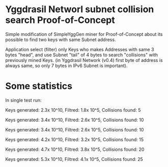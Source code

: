 # Yggdrasil Networl subnet collision search Proof-of-Concept

Simple modification of SimpleYggGen miner for Proof-of-Concept about its possible to find two keys with same Subnet address.

Application select (filter) only Keys who makes Addresses with same 3 bytes "head", and use Subnet "tail" of 4 bytes to search "collisions" with previously mined Keys. (in Yggdrasil Network (v0.4) first byte of address is always same, so only 7 bytes in IPv6 Subnet is important).

# Some statistics

In single test run:

Keys generated: 2.3x 10^10, Filtred: 1.8x 10^5, Collisions found: 5

Keys generated: 3.4x 10^10, Filtred: 2.6x 10^5, Collisions found: 10

Keys generated: 3.4x 10^10, Filtred: 2.6x 10^5, Collisions found: 10

Keys generated: 4.2x 10^10, Filtred: 3.2x 10^5, Collisions found: 15

Keys generated: 4.7x 10^10, Filtred: 3.8x 10^5, Collisions found: 20

Keys generated: 5.3x 10^10, Filtred: 4.1x 10^5, Collisions found: 25
